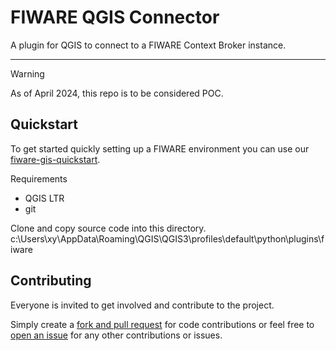 # FIWARE QGIS Connector

A plugin for QGIS to connect to a FIWARE Context Broker instance. 

---

> [!WARNING]  
> As of April 2024, this repo is to be considered POC. 

## Quickstart

To get started quickly setting up a FIWARE environment you can use our [fiware-gis-quickstart](https://github.com/msgis/fiware-gis-quickstart).

Requirements

  - QGIS LTR
  - git

Clone and copy source code into this directory. 
c:\Users\xy\AppData\Roaming\QGIS\QGIS3\profiles\default\python\plugins\fiware

## Contributing

Everyone is invited to get involved and contribute to the project.

Simply create a [fork and pull request](https://docs.github.com/en/get-started/quickstart/contributing-to-projects) for code contributions or
feel free to [open an issue](https://github.com/msgis/fiware-gis-quickstart/issues) for any other contributions or issues.
